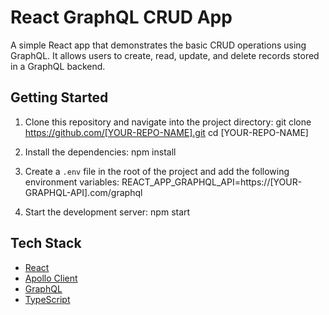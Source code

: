 # React GraphQL CRUD App

A simple React app that demonstrates the basic CRUD operations using GraphQL. It allows users to create, read, update, and delete records stored in a GraphQL backend.

## Getting Started
1. Clone this repository and navigate into the project directory:
    git clone https://github.com/[YOUR-REPO-NAME].git
    cd [YOUR-REPO-NAME]

2. Install the dependencies:
    npm install

3. Create a `.env` file in the root of the project and add the following environment variables:
    REACT_APP_GRAPHQL_API=https://[YOUR-GRAPHQL-API].com/graphql

4. Start the development server:
    npm start

## Tech Stack
- [React](https://reactjs.org/)
- [Apollo Client](https://www.apollographql.com/docs/react/)
- [GraphQL](https://graphql.org/)
- [TypeScript](https://www.typescriptlang.org/)